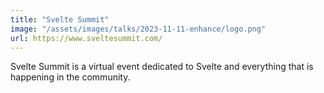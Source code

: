 ```yaml
---
title: "Svelte Summit"
image: "/assets/images/talks/2023-11-11-enhance/logo.png"
url: https://www.sveltesummit.com/
---
```


Svelte Summit is a virtual event dedicated to Svelte and everything that is
happening in the community.
